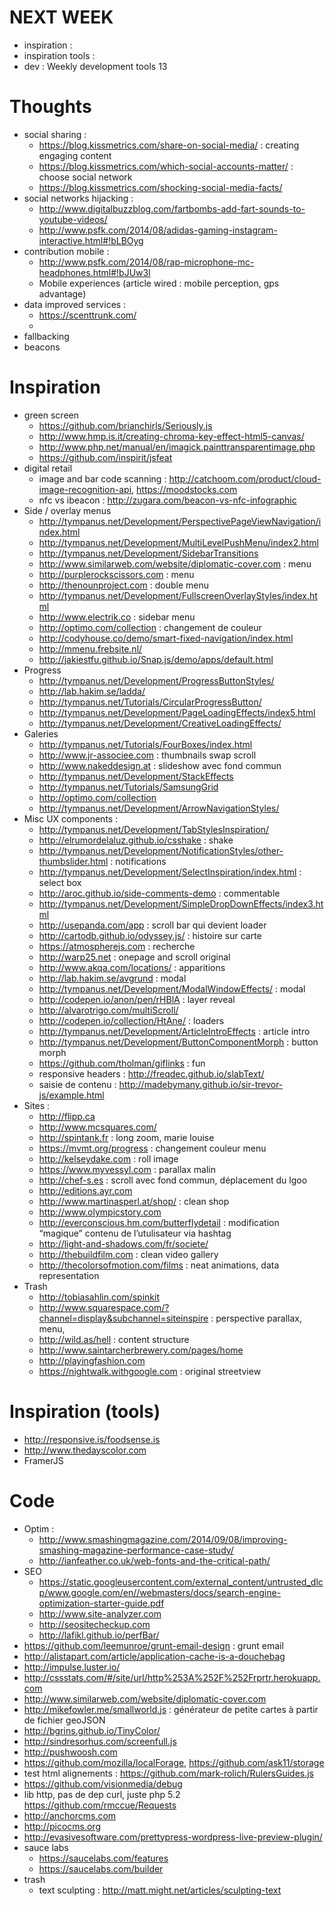 NEXT WEEK
=========
- inspiration : 
- inspiration tools : 
- dev : Weekly development tools 13

Thoughts
========
- social sharing :
    - https://blog.kissmetrics.com/share-on-social-media/ : creating engaging content
    - https://blog.kissmetrics.com/which-social-accounts-matter/ : choose social network
    - https://blog.kissmetrics.com/shocking-social-media-facts/
- social networks hijacking : 
    - http://www.digitalbuzzblog.com/fartbombs-add-fart-sounds-to-youtube-videos/
    - http://www.psfk.com/2014/08/adidas-gaming-instagram-interactive.html#!bLBOyg
- contribution mobile : 
    - http://www.psfk.com/2014/08/rap-microphone-mc-headphones.html#!bJUw3l
    - Mobile experiences (article wired : mobile perception, gps advantage)
- data improved services :
    - https://scenttrunk.com/
    - 
- fallbacking
- beacons

Inspiration
===========
- green screen
    - https://github.com/brianchirls/Seriously.js
    - http://www.hmp.is.it/creating-chroma-key-effect-html5-canvas/
    - http://www.php.net/manual/en/imagick.painttransparentimage.php
    - https://github.com/inspirit/jsfeat
- digital retail
    - image and bar code scanning : http://catchoom.com/product/cloud-image-recognition-api, https://moodstocks.com
    - nfc vs ibeacon : http://zugara.com/beacon-vs-nfc-infographic
- Side / overlay menus
    - http://tympanus.net/Development/PerspectivePageViewNavigation/index.html
    - http://tympanus.net/Development/MultiLevelPushMenu/index2.html
    - http://tympanus.net/Development/SidebarTransitions
    - http://www.similarweb.com/website/diplomatic-cover.com : menu
    - http://purplerockscissors.com : menu
    - http://thenounproject.com : double menu
    - http://tympanus.net/Development/FullscreenOverlayStyles/index.html
    - http://www.electrik.co : sidebar menu
    - http://optimo.com/collection : changement de couleur
    - http://codyhouse.co/demo/smart-fixed-navigation/index.html
    - http://mmenu.frebsite.nl/
    - http://jakiestfu.github.io/Snap.js/demo/apps/default.html
- Progress
    - http://tympanus.net/Development/ProgressButtonStyles/
    - http://lab.hakim.se/ladda/
    - http://tympanus.net/Tutorials/CircularProgressButton/
    - http://tympanus.net/Development/PageLoadingEffects/index5.html
    - http://tympanus.net/Development/CreativeLoadingEffects/
- Galeries
    - http://tympanus.net/Tutorials/FourBoxes/index.html
    - http://www.jr-associee.com : thumbnails swap scroll
    - http://www.nakeddesign.at : slideshow avec fond commun
    - http://tympanus.net/Development/StackEffects
    - http://tympanus.net/Tutorials/SamsungGrid
    - http://optimo.com/collection
    - http://tympanus.net/Development/ArrowNavigationStyles/
- Misc UX components :
    - http://tympanus.net/Development/TabStylesInspiration/
    - http://elrumordelaluz.github.io/csshake : shake
    - http://tympanus.net/Development/NotificationStyles/other-thumbslider.html : notifications
    - http://tympanus.net/Development/SelectInspiration/index.html : select box
    - http://aroc.github.io/side-comments-demo : commentable
    - http://tympanus.net/Development/SimpleDropDownEffects/index3.html
    - http://usepanda.com/app : scroll bar qui devient loader
    - http://cartodb.github.io/odyssey.js/ : histoire sur carte
    - https://atmospherejs.com : recherche
    - http://warp25.net : onepage and scroll original
    - http://www.akqa.com/locations/ : apparitions
    - http://lab.hakim.se/avgrund : modal
    - http://tympanus.net/Development/ModalWindowEffects/ : modal
    - http://codepen.io/anon/pen/rHBlA : layer reveal
    - http://alvarotrigo.com/multiScroll/
    - http://codepen.io/collection/HtAne/ : loaders
    - http://tympanus.net/Development/ArticleIntroEffects : article intro
    - http://tympanus.net/Development/ButtonComponentMorph : button morph
    - https://github.com/tholman/giflinks : fun
    - responsive headers : http://freqdec.github.io/slabText/
    - saisie de contenu : http://madebymany.github.io/sir-trevor-js/example.html
- Sites : 
    - http://flipp.ca
    - http://www.mcsquares.com/
    - http://spintank.fr : long zoom, marie louise
    - https://mvmt.org/progress : changement couleur menu
    - http://kelseydake.com : roll image
    - https://www.myvessyl.com : parallax malin
    - http://chef-s.es : scroll avec fond commun, déplacement du lgoo
    - http://editions.ayr.com
    - http://www.martinasperl.at/shop/ : clean shop 
    - http://www.olympicstory.com
    - http://everconscious.hm.com/butterflydetail : modification “magique” contenu de l’utulisateur via hashtag
    - http://light-and-shadows.com/fr/societe/
    - http://thebuildfilm.com : clean video gallery
    - http://thecolorsofmotion.com/films : neat animations, data representation
- Trash
    - http://tobiasahlin.com/spinkit
    - http://www.squarespace.com/?channel=display&subchannel=siteinspire : perspective parallax, menu, 
    - http://wild.as/hell : content structure
    - http://www.saintarcherbrewery.com/pages/home
    - http://playingfashion.com
    - https://nightwalk.withgoogle.com : original streetview

Inspiration (tools)
===================
- http://responsive.is/foodsense.is
- http://www.thedayscolor.com
- FramerJS

Code
====
- Optim :
    - http://www.smashingmagazine.com/2014/09/08/improving-smashing-magazine-performance-case-study/
    - http://ianfeather.co.uk/web-fonts-and-the-critical-path/
- SEO 
    - https://static.googleusercontent.com/external_content/untrusted_dlcp/www.google.com/en//webmasters/docs/search-engine-optimization-starter-guide.pdf
    - http://www.site-analyzer.com
    - http://seositecheckup.com
    - http://lafikl.github.io/perfBar/
- https://github.com/leemunroe/grunt-email-design : grunt email
- http://alistapart.com/article/application-cache-is-a-douchebag
- http://impulse.luster.io/
- http://cssstats.com/#/site/url/http%253A%252F%252Frprtr.herokuapp.com
- http://www.similarweb.com/website/diplomatic-cover.com
- http://mikefowler.me/smallworld.js : générateur de petite cartes à partir de fichier geoJSON
- http://bgrins.github.io/TinyColor/
- http://sindresorhus.com/screenfull.js
- http://pushwoosh.com
- https://github.com/mozilla/localForage, https://github.com/ask11/storage
- test html alignements : https://github.com/mark-rolich/RulersGuides.js
- https://github.com/visionmedia/debug
- lib http, pas de dep curl, juste php 5.2 https://github.com/rmccue/Requests
- http://anchorcms.com
- http://picocms.org
- http://evasivesoftware.com/prettypress-wordpress-live-preview-plugin/
- sauce labs
    - https://saucelabs.com/features
    - https://saucelabs.com/builder
- trash
    - text sculpting : http://matt.might.net/articles/sculpting-text